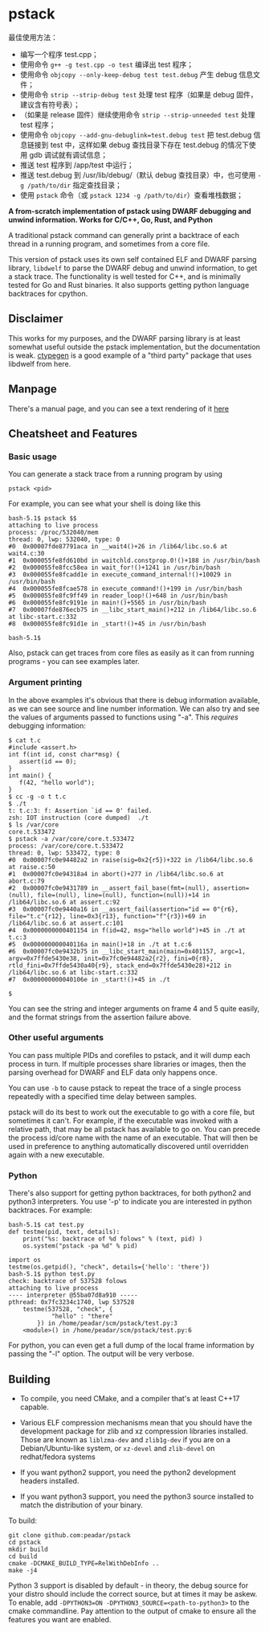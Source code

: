 # pstack

最佳使用方法：

* 编写一个程序 test.cpp；
* 使用命令 `g++ -g test.cpp -o test` 编译出 test 程序；
* 使用命令 `objcopy --only-keep-debug test test.debug` 产生 debug 信息文件；
* 使用命令 `strip --strip-debug test` 处理 test 程序（如果是 debug 固件，建议含有符号表）；
* （如果是 release 固件）继续使用命令 `strip --strip-unneeded test` 处理 test 程序；
* 使用命令 `objcopy --add-gnu-debuglink=test.debug test` 把 test.debug 信息链接到 test 中，这样如果 debug 查找目录下存在 test.debug 的情况下使用 gdb 调试就有调试信息；
* 推送 test 程序到 /app/test 中运行；
* 推送 test.debug 到 /usr/lib/debug/（默认 debug 查找目录）中，也可使用 `-g /path/to/dir` 指定查找目录；
* 使用 `pstack` 命令（或 `pstack 1234 -g /path/to/dir`）查看堆栈数据；

**A from-scratch implementation of pstack using DWARF debugging and unwind
information.  Works for C/C++, Go, Rust, and Python**

A traditional pstack command can generally print a backtrace of each thread
in a running program, and sometimes from a core file.

This version of pstack uses its own self contained ELF and DWARF parsing
library, `libdwelf` to parse the DWARF debug and unwind information,
to get a stack trace. The functionality is well tested for C++, and is
minimally tested for Go and Rust binaries.  It also supports getting
python language backtraces for cpython.

## Disclaimer
This works for my purposes, and the DWARF parsing library is at least
somewhat useful outside the pstack implementation, but the documentation
is weak. [ctypegen](https://github.com/aristanetworks/ctypegen) is a
good example of a "third party" package that uses libdwelf from here.

## Manpage

There's a manual page, and you can see a text rendering of it
[here](./pstack.1.txt)

## Cheatsheet and Features

### Basic usage
You can generate a stack trace from a running program by using

`pstack <pid>`

For example, you can see what your shell is doing like this
```
bash-5.1$ pstack $$
attaching to live process
process: /proc/532040/mem
thread: 0, lwp: 532040, type: 0
#0  0x00007fde87791aca in __wait4()+26 in /lib64/libc.so.6 at wait4.c:30
#1  0x000055fe8fd610bd in waitchld.constprop.0!()+188 in /usr/bin/bash
#2  0x000055fe8fcc58ea in wait_for!()+1241 in /usr/bin/bash
#3  0x000055fe8fcadd1e in execute_command_internal!()+10029 in /usr/bin/bash
#4  0x000055fe8fcae578 in execute_command!()+199 in /usr/bin/bash
#5  0x000055fe8fc9ff49 in reader_loop!()+648 in /usr/bin/bash
#6  0x000055fe8fc9191e in main!()+5565 in /usr/bin/bash
#7  0x00007fde876ecb75 in __libc_start_main()+212 in /lib64/libc.so.6 at libc-start.c:332
#8  0x000055fe8fc91d1e in _start!()+45 in /usr/bin/bash

bash-5.1$
```
Also, pstack can get traces from core files as easily as it can from
running programs - you can see examples later.


### Argument printing
In the above examples it's obvious that there is debug information
available, as we can see source and line number information. We can also
try and see the values of arguments passed to functions using "-a". This
*requires* debugging information:
```
$ cat t.c
#include <assert.h>
int f(int id, const char*msg) {
   assert(id == 0);
}
int main() {
   f(42, "hello world");
}
$ cc -g -o t t.c
$ ./t
t: t.c:3: f: Assertion `id == 0' failed.
zsh: IOT instruction (core dumped)  ./t
$ ls /var/core
core.t.533472
$ pstack -a /var/core/core.t.533472
process: /var/core/core.t.533472
thread: 0, lwp: 533472, type: 0
#0  0x00007fc0e94482a2 in raise(sig=0x2{r5})+322 in /lib64/libc.so.6 at raise.c:50
#1  0x00007fc0e94318a4 in abort()+277 in /lib64/libc.so.6 at abort.c:79
#2  0x00007fc0e9431789 in __assert_fail_base(fmt=(null), assertion=(null), file=(null), line=(null), function=(null))+14 in /lib64/libc.so.6 at assert.c:92
#3  0x00007fc0e9440a16 in __assert_fail(assertion="id == 0"{r6}, file="t.c"{r12}, line=0x3{r13}, function="f"{r3})+69 in /lib64/libc.so.6 at assert.c:101
#4  0x0000000000401154 in f(id=42, msg="hello world")+45 in ./t at t.c:3
#5  0x000000000040116a in main()+18 in ./t at t.c:6
#6  0x00007fc0e9432b75 in __libc_start_main(main=0x401157, argc=1, argv=0x7ffde5430e38, init=0x7fc0e94482a2{r2}, fini=0{r8}, rtld_fini=0x7ffde5430a40{r9}, stack_end=0x7ffde5430e28)+212 in /lib64/libc.so.6 at libc-start.c:332
#7  0x000000000040106e in _start!()+45 in ./t

$
```

You can see the string and integer arguments on frame 4 and 5 quite
easily, and the format strings from the assertion failure above.


### Other useful arguments

You can pass multiple PIDs and corefiles to pstack, and it will dump
each process in turn. If multiple processes share libraries or images,
then the parsing overhead for DWARF and ELF data only happens once.

You can use `-b` to cause pstack to repeat the trace of a single process
repeatedly with a specified time delay between samples.

pstack will do its best to work out the executable to go with a core file,
but sometimes it can't. For example, if the executable was invoked with
a relative path, that may be all pstack has available to go on. You can
precede the process id/core name with the name of an executable. That
will then be used in preference to anything automatically discovered
until overridden again with a new executable.


### Python

There's also support for getting python backtraces, for both python2
and python3 interpreters. You use '-p' to indicate you are interested
in python backtraces. For example:

```
bash-5.1$ cat test.py
def testme(pid, text, details):
    print("%s: backtrace of %d folows" % (text, pid) )
    os.system("pstack -pa %d" % pid)

import os
testme(os.getpid(), "check", details={'hello': 'there'})
bash-5.1$ python test.py
check: backtrace of 537528 folows
attaching to live process
---- interpreter @55ba07d8a910 -----
pthread: 0x7fc3234c1740, lwp 537528
    testme(537528, "check", {
            "hello" : "there"
        }) in /home/peadar/scm/pstack/test.py:3
    <module>() in /home/peadar/scm/pstack/test.py:6

```

For python, you can even get a full dump of the local frame information
by passing the "-l" option. The output will be very verbose.

## Building

   * To compile, you need CMake, and a compiler that's at least C++17 capable.

   * Various ELF compression mechanisms mean that you should have the
     development package for zlib and xz compression libraries installed. Those
     are known as `liblzma-dev` and `zlib1g-dev` if you are on a
     Debian/Ubuntu-like system, or `xz-devel` and `zlib-devel` on redhat/fedora
     systems

   * If you want python2 support, you need the python2 development headers installed.

   * If you want python3 support, you need the python3 source installed to
     match the distribution of your binary.

To build:
```
git clone github.com:peadar/pstack
cd pstack
mkdir build
cd build
cmake -DCMAKE_BUILD_TYPE=RelWithDebInfo ..
make -j4
```

Python 3 support is disabled by default - in theory, the debug source for your
distro should include the correct source, but at times it may be askew. To
enable, add `-DPYTHON3=ON -DPYTHON3_SOURCE=<path-to-python3>` to the cmake
commandline.  Pay attention to the output of cmake to ensure all the features
you want are enabled.

